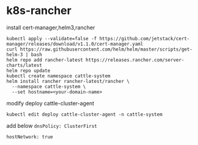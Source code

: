 # k8s-rancher

install cert-manager,helm3,rancher
```
kubectl apply --validate=false -f https://github.com/jetstack/cert-manager/releases/download/v1.1.0/cert-manager.yaml
curl https://raw.githubusercontent.com/helm/helm/master/scripts/get-helm-3 | bash
helm repo add rancher-latest https://releases.rancher.com/server-charts/latest
helm repo update
kubectl create namespace cattle-system
helm install rancher rancher-latest/rancher \
  --namespace cattle-system \
  --set hostname=<your-domain-name>
```

modify deploy cattle-cluster-agent
```
kubectl edit deploy cattle-cluster-agent -n cattle-system
```

add below `dnsPolicy: ClusterFirst`
```
hostNetwork: true
```
